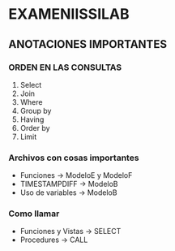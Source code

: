 # EXAMENIISSILAB

## ANOTACIONES IMPORTANTES

### ORDEN EN LAS CONSULTAS
  1. Select 
  2. Join
  3. Where
  4. Group by
  5. Having
  6. Order by
  7. Limit
### Archivos con cosas importantes
- Funciones -> ModeloE y ModeloF
- TIMESTAMPDIFF -> ModeloB
- Uso de variables -> ModeloB
### Como llamar
- Funciones y Vistas -> SELECT
- Procedures -> CALL
